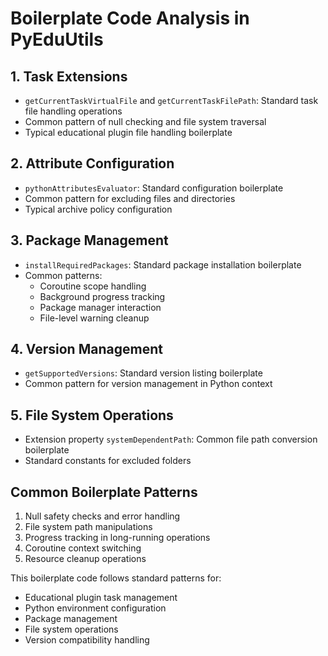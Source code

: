 # Boilerplate Code Analysis in PyEduUtils

## 1. Task Extensions
- `getCurrentTaskVirtualFile` and `getCurrentTaskFilePath`: Standard task file handling operations
- Common pattern of null checking and file system traversal
- Typical educational plugin file handling boilerplate

## 2. Attribute Configuration
- `pythonAttributesEvaluator`: Standard configuration boilerplate
- Common pattern for excluding files and directories
- Typical archive policy configuration

## 3. Package Management
- `installRequiredPackages`: Standard package installation boilerplate
- Common patterns:
  - Coroutine scope handling
  - Background progress tracking
  - Package manager interaction
  - File-level warning cleanup

## 4. Version Management
- `getSupportedVersions`: Standard version listing boilerplate
- Common pattern for version management in Python context

## 5. File System Operations
- Extension property `systemDependentPath`: Common file path conversion boilerplate
- Standard constants for excluded folders

## Common Boilerplate Patterns
1. Null safety checks and error handling
2. File system path manipulations
3. Progress tracking in long-running operations
4. Coroutine context switching
5. Resource cleanup operations

This boilerplate code follows standard patterns for:
- Educational plugin task management
- Python environment configuration
- Package management
- File system operations
- Version compatibility handling